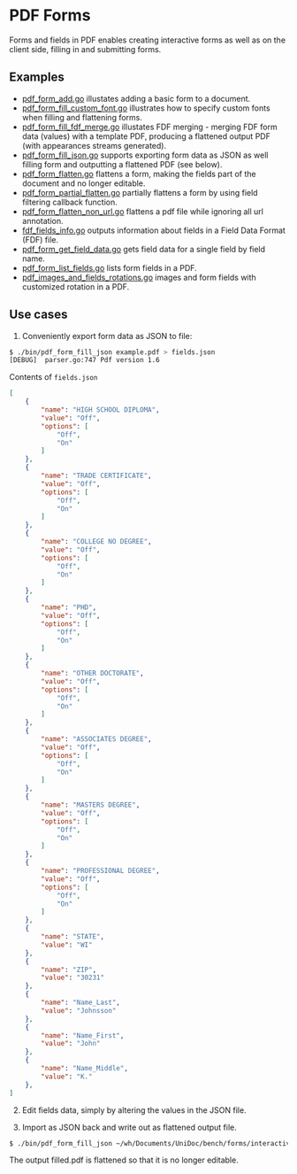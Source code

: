 # PDF Forms

Forms and fields in PDF enables creating interactive forms as well as on the client side, filling in and submitting
forms.

## Examples

- [pdf_form_add.go](pdf_form_add.go) illustates adding a basic form to a document.
- [pdf_form_fill_custom_font.go](pdf_form_fill_custom_font.go) illustrates how to specify custom fonts when filling and flattening forms.
- [pdf_form_fill_fdf_merge.go](pdf_form_fill_fdf_merge.go) illustates FDF merging - merging FDF form data (values) with a template PDF, producing a flattened output PDF (with appearances streams generated).
- [pdf_form_fill_json.go](pdf_form_fill_json.go) supports exporting form data as JSON as well filling form and outputting a flattened PDF (see below).
- [pdf_form_flatten.go](pdf_form_flatten.go) flattens a form, making the fields part of the document and no longer editable.
- [pdf_form_partial_flatten.go](pdf_form_partial_flatten.go) partially flattens a form by using field filtering callback function.
- [pdf_form_flatten_non_url.go](pdf_form_flatten_non_url.go) flattens a pdf file while ignoring all url annotation.
- [fdf_fields_info.go](fdf_fields_info.go) outputs information about fields in a Field Data Format (FDF) file.
- [pdf_form_get_field_data.go](pdf_form_get_field_data.go) gets field data for a single field by field name.
- [pdf_form_list_fields.go](pdf_form_list_fields.go) lists form fields in a PDF.
- [pdf_images_and_fields_rotations.go](pdf_images_and_fields_rotations.go) images and form fields with customized rotation in a PDF.

## Use cases

1. Conveniently export form data as JSON to file:
```bash
$ ./bin/pdf_form_fill_json example.pdf > fields.json
[DEBUG]  parser.go:747 Pdf version 1.6
```
Contents of `fields.json`
```json
[
    {
        "name": "HIGH SCHOOL DIPLOMA",
        "value": "Off",
        "options": [
            "Off",
            "On"
        ]
    },
    {
        "name": "TRADE CERTIFICATE",
        "value": "Off",
        "options": [
            "Off",
            "On"
        ]
    },
    {
        "name": "COLLEGE NO DEGREE",
        "value": "Off",
        "options": [
            "Off",
            "On"
        ]
    },
    {
        "name": "PHD",
        "value": "Off",
        "options": [
            "Off",
            "On"
        ]
    },
    {
        "name": "OTHER DOCTORATE",
        "value": "Off",
        "options": [
            "Off",
            "On"
        ]
    },
    {
        "name": "ASSOCIATES DEGREE",
        "value": "Off",
        "options": [
            "Off",
            "On"
        ]
    },
    {
        "name": "MASTERS DEGREE",
        "value": "Off",
        "options": [
            "Off",
            "On"
        ]
    },
    {
        "name": "PROFESSIONAL DEGREE",
        "value": "Off",
        "options": [
            "Off",
            "On"
        ]
    },
    {
        "name": "STATE",
        "value": "WI"
    },
    {
        "name": "ZIP",
        "value": "30231"
    },
    {
        "name": "Name_Last",
        "value": "Johnsson"
    },
    {
        "name": "Name_First",
        "value": "John"
    },
    {
        "name": "Name_Middle",
        "value": "K."
    },
]
```

2. Edit fields data, simply by altering the values in the JSON file.


3. Import as JSON back and write out as flattened output file.

```bash
$ ./bin/pdf_form_fill_json ~/wh/Documents/UniDoc/bench/forms/interactiveform_filled.pdf fdata.json filled.pdf
```

The output filled.pdf is flattened so that it is no longer editable.


